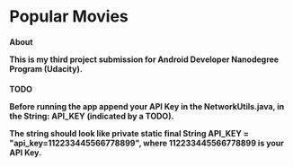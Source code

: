 # Popular Movies

<h4> About
<p>This is my third project submission for Android Developer Nanodegree Program (Udacity).

<h4> TODO
<p>Before running the app append your API Key in the NetworkUtils.java, in the String: API_KEY (indicated by a TODO).  
<p>The string should look like private static final String API_KEY = "api_key=112233445566778899", where 112233445566778899 is your API Key.
